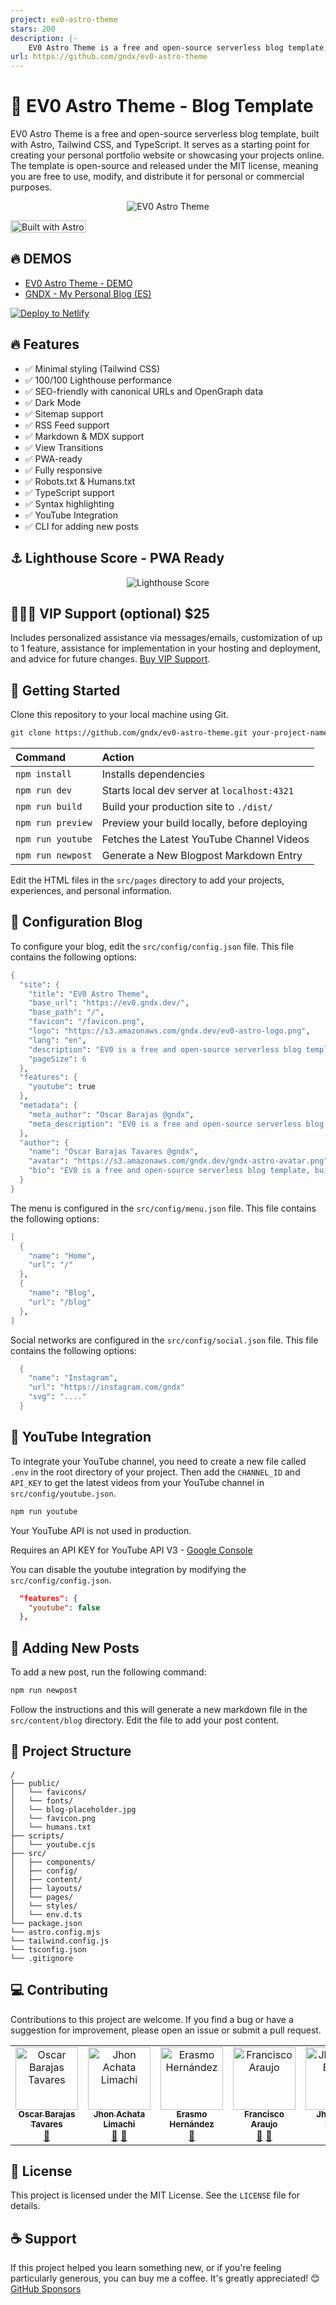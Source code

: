```yaml
---
project: ev0-astro-theme
stars: 200
description: |-
    EV0 Astro Theme is a free and open-source serverless blog template, built with Astro, Tailwind CSS, and TypeScript.
url: https://github.com/gndx/ev0-astro-theme
---
```


# 🚀 EV0 Astro Theme - Blog Template

EV0 Astro Theme is a free and open-source serverless blog template, built with Astro, Tailwind CSS, and TypeScript. It serves as a starting point for creating your personal portfolio website or showcasing your projects online. The template is open-source and released under the MIT license, meaning you are free to use, modify, and distribute it for personal or commercial purposes.

<p align="center">
  <img align="center" alt="EV0 Astro Theme" src="https://s3.amazonaws.com/gndx.dev/ev0-astro-theme.png"/>
</p>

<a href="https://astro.build"><img src="https://astro.badg.es/v2/built-with-astro/tiny.svg" alt="Built with Astro" width="120" height="20"></a>

## 🔥 DEMOS

- [EV0 Astro Theme - DEMO](https://ev0.gndx.dev/)
- [GNDX - My Personal Blog (ES)](https://gndx.dev)

[![Deploy to Netlify](https://www.netlify.com/img/deploy/button.svg)](https://app.netlify.com/start/deploy?repository=https://github.com/gndx/ev0-astro-theme#NODE_VERSION=18)

## 🔥 Features

- ✅ Minimal styling (Tailwind CSS)
- ✅ 100/100 Lighthouse performance
- ✅ SEO-friendly with canonical URLs and OpenGraph data
- ✅ Dark Mode
- ✅ Sitemap support
- ✅ RSS Feed support
- ✅ Markdown & MDX support
- ✅ View Transitions
- ✅ PWA-ready
- ✅ Fully responsive
- ✅ Robots.txt & Humans.txt
- ✅ TypeScript support
- ✅ Syntax highlighting
- ✅ YouTube Integration
- ✅ CLI for adding new posts

## ⚓ Lighthouse Score - PWA Ready

<p align="center">
  <img align="center" alt="Lighthouse Score" src="https://s3.amazonaws.com/gndx.dev/EV0-astro-theme-lighthouse.png"/>
</p>


## 👨🏻‍💻 VIP Support (optional) $25
Includes personalized assistance via messages/emails, customization of up to 1 feature, assistance for implementation in your hosting and deployment, and advice for future changes.  [Buy VIP Support](https://gndx.gumroad.com/l/zwaeqz). 


## 🚀 Getting Started

Clone this repository to your local machine using Git.

```scheme
git clone https://github.com/gndx/ev0-astro-theme.git your-project-name
```

| Command           | Action                                       |
| :---------------- | :------------------------------------------- |
| `npm install`     | Installs dependencies                        |
| `npm run dev`     | Starts local dev server at `localhost:4321`  |
| `npm run build`   | Build your production site to `./dist/`      |
| `npm run preview` | Preview your build locally, before deploying |
| `npm run youtube` | Fetches the Latest YouTube Channel Videos    |
| `npm run newpost` | Generate a New Blogpost Markdown Entry       |

Edit the HTML files in the `src/pages` directory to add your projects, experiences, and personal information.

## 📝 Configuration Blog

To configure your blog, edit the `src/config/config.json` file. This file contains the following options:

```scheme
{
  "site": {
    "title": "EV0 Astro Theme",
    "base_url": "https://ev0.gndx.dev/",
    "base_path": "/",
    "favicon": "/favicon.png",
    "logo": "https://s3.amazonaws.com/gndx.dev/ev0-astro-logo.png",
    "lang": "en",
    "description": "EV0 is a free and open-source serverless blog template, built with Astro, Tailwind CSS, and TypeScript.",
    "pageSize": 6
  },
  "features": {
    "youtube": true
  },
  "metadata": {
    "meta_author": "Oscar Barajas @gndx",
    "meta_description": "EV0 is a free and open-source serverless blog template, built with Astro, Tailwind CSS, and TypeScript."
  },
  "author": {
    "name": "Oscar Barajas Tavares @gndx",
    "avatar": "https://s3.amazonaws.com/gndx.dev/gndx-astro-avatar.png",
    "bio": "EV0 is a free and open-source serverless blog template, built with Astro, Tailwind CSS, and TypeScript."
  }
}
```

The menu is configured in the `src/config/menu.json` file. This file contains the following options:

```scheme
[
  {
    "name": "Home",
    "url": "/"
  },
  {
    "name": "Blog",
    "url": "/blog"
  },
]
```

Social networks are configured in the `src/config/social.json` file. This file contains the following options:

```scheme
  {
    "name": "Instagram",
    "url": "https://instagram.com/gndx"
    "svg": "...."
  }
```

## 🎥 YouTube Integration

To integrate your YouTube channel, you need to create a new file called `.env` in the root directory of your project. Then add the `CHANNEL_ID` and `API_KEY` to get the latest videos from your YouTube channel in `src/config/youtube.json`.

```scheme
npm run youtube
```

Your YouTube API is not used in production.

Requires an API KEY for YouTube API V3 - [Google Console](https://console.cloud.google.com/)

You can disable the youtube integration by modifying the `src/config/config.json`.

```json
  "features": {
    "youtube": false
  },
```

## 📝 Adding New Posts

To add a new post, run the following command:

```scheme
npm run newpost
```

Follow the instructions and this will generate a new markdown file in the `src/content/blog` directory. Edit the file to add your post content.

## 📂 Project Structure

```
/
├── public/
│   └── favicons/
│   └── fonts/
│   └── blog-placeholder.jpg
│   └── favicon.png
│   └── humans.txt
├── scripts/
│   └── youtube.cjs
├── src/
│   ├── components/
│   ├── config/
│   ├── content/
│   ├── layouts/
│   └── pages/
│   └── styles/
│   └── env.d.ts
└── package.json
└── astro.config.mjs
└── tailwind.config.js
└── tsconfig.json
└── .gitignore
```

## 💻 Contributing

Contributions to this project are welcome. If you find a bug or have a suggestion for improvement, please open an issue or submit a pull request.

<!-- ALL-CONTRIBUTORS-LIST:START - Do not remove or modify this section -->
<!-- prettier-ignore-start -->
<!-- markdownlint-disable -->
<table>
  <tbody>
    <tr>
      <td align="center" valign="top" width="14.28%"><a href="https://gndx.io"><img src="https://avatars.githubusercontent.com/u/10554486?v=4?s=100" width="100px;" alt="Oscar Barajas Tavares"/><br /><sub><b>Oscar Barajas Tavares</b></sub></a><br /><a href="#doc-gndx" title="Documentation">📖</a></td>
      <td align="center" valign="top" width="14.28%"><a href="https://jhonachata.dev/"><img src="https://avatars.githubusercontent.com/u/7337141?v=4?s=100" width="100px;" alt="Jhon Achata Limachi"/><br /><sub><b>Jhon Achata Limachi</b></sub></a><br /><a href="#bug-dcyar" title="Bug reports">🐛</a> <a href="#ideas-dcyar" title="Ideas, Planning, & Feedback">🤔</a></td>
      <td align="center" valign="top" width="14.28%"><a href="https://erasmoh.dev"><img src="https://avatars.githubusercontent.com/u/12125288?v=4?s=100" width="100px;" alt="Erasmo Hernández"/><br /><sub><b>Erasmo Hernández</b></sub></a><br /><a href="#bug-erasmoh" title="Bug reports">🐛</a></td>
      <td align="center" valign="top" width="14.28%"><a href="http://francisco-araujo.com"><img src="https://avatars.githubusercontent.com/u/49659840?v=4?s=100" width="100px;" alt="Francisco Araujo"/><br /><sub><b>Francisco Araujo</b></sub></a><br /><a href="#design-franciscoagx" title="Design">🎨</a> <a href="#bug-franciscoagx" title="Bug reports">🐛</a></td>
      <td align="center" valign="top" width="14.28%"><a href="http://www.linkedin.com/in/jhoandris-baron"><img src="https://avatars.githubusercontent.com/u/46359791?v=4?s=100" width="100px;" alt="Jhoandris Barón"/><br /><sub><b>Jhoandris Barón</b></sub></a><br /><a href="#bug-andybaronp" title="Bug reports">🐛</a></td>
    </tr>
  </tbody>
</table>

<!-- markdownlint-restore -->
<!-- prettier-ignore-end -->

<!-- ALL-CONTRIBUTORS-LIST:END -->

## 📃 License

This project is licensed under the MIT License. See the `LICENSE` file for details.

## ☕ Support

If this project helped you learn something new, or if you're feeling particularly generous, you can buy me a coffee. It's greatly appreciated! 😊 [GitHub Sponsors](https://github.com/sponsors/gndx)

